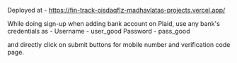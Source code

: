 Deployed at - https://fin-track-oisdaqflz-madhavlatas-projects.vercel.app/

While doing sign-up when adding bank account on Plaid, use any bank's credentials as -
Username - user_good
Password - pass_good

and directly click on submit buttons for mobile number and verification code page.
